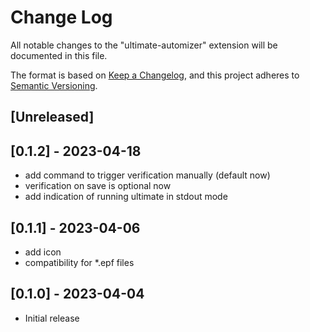 # Change Log

All notable changes to the "ultimate-automizer" extension will be documented in this file.

The format is based on [Keep a Changelog](https://keepachangelog.com/en/1.1.0/),
and this project adheres to [Semantic Versioning](https://semver.org/spec/v2.0.0.html).

## [Unreleased]

## [0.1.2] - 2023-04-18

- add command to trigger verification manually (default now)
- verification on save is optional now
- add indication of running ultimate in stdout mode

## [0.1.1] - 2023-04-06

- add icon
- compatibility for *.epf files

## [0.1.0] - 2023-04-04

- Initial release
